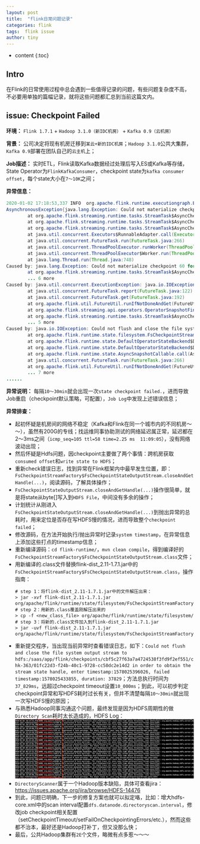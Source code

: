 ```yaml
---
layout: post
title:  "flink日常问题记录"
categories: flink
tags:  flink issue
author: tiny
---
```


* content
{:toc}

## Intro
在Flink的日常使用过程中总会遇到一些值得记录的问题，有些问题复杂度不高，不必要用单独的篇幅记录，就将这些问题都汇总到当前这篇文内。

## issue: Checkpoint Failed

**环境：** `Flink 1.7.1` + `Hadoop 3.1.0（新IDC机房）` + `Kafka 0.9（云机房）`

**背景：** 公司决定将现有机房迁移到`某云+新的IDC机房`；`Hadoop 3.1.0`公共大集群，`Kafka 0.9`部署在团队自己的`云主机`上；

**Job描述：** 实时ETL，Flink读取Kafka数据经过处理后写入ES或Kafka等存储，State Operator为`FlinkKafkaConsumer`，checkpoint state为`kafka consumer offset`，每个state大小在`7～10K`之间；

**异常信息：**
```java
2020-01-02 17:18:53,337 INFO  org.apache.flink.runtime.executiongraph.ExecutionGraph        - Source: analytics_standarddata_weapp_share-druid -> XXXXXXXXXX (1/1) (c2e77749126a67db62d38bdb166b5696) switched from RUNNING to FAILED.
AsynchronousException{java.lang.Exception: Could not materialize checkpoint 60 for operator Source: analytics_standarddata_weapp_share-druid -> XXXXXXXXXX (1/1).}
        at org.apache.flink.streaming.runtime.tasks.StreamTask$AsyncCheckpointExceptionHandler.tryHandleCheckpointException(StreamTask.java:1153)
        at org.apache.flink.streaming.runtime.tasks.StreamTask$AsyncCheckpointRunnable.handleExecutionException(StreamTask.java:947)
        at org.apache.flink.streaming.runtime.tasks.StreamTask$AsyncCheckpointRunnable.run(StreamTask.java:884)
        at java.util.concurrent.Executors$RunnableAdapter.call(Executors.java:511)
        at java.util.concurrent.FutureTask.run(FutureTask.java:266)
        at java.util.concurrent.ThreadPoolExecutor.runWorker(ThreadPoolExecutor.java:1149)
        at java.util.concurrent.ThreadPoolExecutor$Worker.run(ThreadPoolExecutor.java:624)
        at java.lang.Thread.run(Thread.java:748)
Caused by: java.lang.Exception: Could not materialize checkpoint 60 for operator Source: analytics_standarddata_weapp_share-druid -> XXXXXXXXXX (1/1).
        at org.apache.flink.streaming.runtime.tasks.StreamTask$AsyncCheckpointRunnable.handleExecutionException(StreamTask.java:942)
        ... 6 more
Caused by: java.util.concurrent.ExecutionException: java.io.IOException: Could not flush and close the file system output stream to hdfs:/saas/app/flink/checkpoints/1a3bc71ac57f33961637adf340e9c28f/chk-60/253fc668-9241-41c7-994d-3e72aa7281ef in order to obtain the stream state handle
        at java.util.concurrent.FutureTask.report(FutureTask.java:122)
        at java.util.concurrent.FutureTask.get(FutureTask.java:192)
        at org.apache.flink.util.FutureUtil.runIfNotDoneAndGet(FutureUtil.java:53)
        at org.apache.flink.streaming.api.operators.OperatorSnapshotFinalizer.<init>(OperatorSnapshotFinalizer.java:53)
        at org.apache.flink.streaming.runtime.tasks.StreamTask$AsyncCheckpointRunnable.run(StreamTask.java:853)
        ... 5 more
Caused by: java.io.IOException: Could not flush and close the file system output stream to hdfs:/saas/app/flink/checkpoints/1a3bc71ac57f33961637adf340e9c28f/chk-60/253fc668-9241-41c7-994d-3e72aa7281ef in order to obtain the stream state handle
        at org.apache.flink.runtime.state.filesystem.FsCheckpointStreamFactory$FsCheckpointStateOutputStream.closeAndGetHandle(FsCheckpointStreamFactory.java:326)
        at org.apache.flink.runtime.state.DefaultOperatorStateBackend$DefaultOperatorStateBackendSnapshotStrategy$1.callInternal(DefaultOperatorStateBackend.java:767)
        at org.apache.flink.runtime.state.DefaultOperatorStateBackend$DefaultOperatorStateBackendSnapshotStrategy$1.callInternal(DefaultOperatorStateBackend.java:696)
        at org.apache.flink.runtime.state.AsyncSnapshotCallable.call(AsyncSnapshotCallable.java:76)
        at java.util.concurrent.FutureTask.run(FutureTask.java:266)
        at org.apache.flink.util.FutureUtil.runIfNotDoneAndGet(FutureUtil.java:50)
        ... 7 more
......
```
**异常说明：**
每隔`10～30min`就会出现一次`state checkpoint failed.`，进而导致Job重启（checkpoint默认策略，可配置），`Job Log`中发现上述错误信息；

**异常排查：**
- 起初怀疑是机房间的网络不稳定（Kafka和Flink在同一个城市内的不同机房～～），虽然有200G的专线；找运维同事协助测试的网络延迟属正常，延迟都在2～3ms之间（`icmp_seq=105 ttl=58 time=2.25 ms  11:09:05`），没有网络波动出现；
- 然后怀疑是Hdfs问题，因checkpoint主要做了两个事情：跨机房获取`consumed offset`和`write state to HDFS`；
- 重新check错误日志，找到异常在Flink框架内中最早发生位置，即：`FsCheckpointStreamFactory$FsCheckpointStateOutputStream.closeAndGetHandle(...)`，阅读源码，了解具体操作；
- `FsCheckpointStateOutputStream.closeAndGetHandle(...)`操作很简单，就是将state从byte[]写入到`HDFS File`，中间没有多余的操作；
- 计划统计从刚进入`FsCheckpointStateOutputStream.closeAndGetHandle(...)`到抛出异常的总耗时，用来定位是否存在写HDFS慢的情况，进而导致整个`checkpoint failed`；
- 修改源码，在方法开始执行/抛出异常时记录`system timestamp`，在异常信息上添加这些打点的timestamp信息；
- 重新编译源码：`cd flink-runtime/`，`mvn clean compile`，得到编译好的`FsCheckpointStreamFactory$FsCheckpointStateOutputStream.class`文件；
- 用新编译的.class文件替换flink-dist_2.11-1.7.1.jar中的`FsCheckpointStreamFactory$FsCheckpointStateOutputStream.class`，操作指南：
  ```shell
  # step 1：将flink-dist_2.11-1.7.1.jar中的文件解压出来：
  > jar -xvf flink-dist_2.11-1.7.1.jar org/apache/flink/runtime/state/filesystem/FsCheckpointStreamFactory\$FsCheckpointStateOutputStream.class
  # step 2：用新的.class覆盖刚解压出来的
  > cp -f <new_class_file> org/apache/flink/runtime/state/filesystem/
  # step 3：将新的.class文件加入到flink-dist_2.11-1.7.1.jar
  > jar -uvf flink-dist_2.11-1.7.1.jar org/apache/flink/runtime/state/filesystem/FsCheckpointStreamFactory\$FsCheckpointStateOutputStream.class
  ```
- 重新提交程序，当出现当前异常时查看错误日志，如下：`Could not flush and close the file system output stream to hdfs:/saas/app/flink/checkpoints/cbf5c27f63a7a4724538f3fd9f2ef551/chk-363/01fc22d3-f24b-40c1-9728-cc50dc2e14d2 in order to obtain the stream state handle, enter timestamp:1578025396026, failed timestamp:1578025433855, duration: 37829`；方法总执行时间为`37_829ms`，远超过checkpoint timeout设置`10_000ms`；到此，可以初步判定checkpoint异常和写HDFS耗时过长有关，但并不清楚每隔`10～30min`就出现一次写HDFS慢的原因；
- 与熟悉Hadoop同事沟通这个问题，最终发现是因为HDFS周期性的做`Directory Scan`耗时太长造成的，HDFS Log：
![hdfs directory scan](/images/posts/flink/hdfs-log-1.png)
- `DirectoryScanner`属于一个Hadoop版本缺陷，具体可查看jira：https://issues.apache.org/jira/browse/HDFS-14476
- 到此，问题已明确，下一步的修复方案也就可以拟定咯，比如：增大hdfs-core.xml中的scan interval配置`dfs.datanode.directoryscan.interval`，修改job checkpoint相关配置（setCheckpointTimeout/setFailOnCheckpointingErrors/etc.），然而这些都不治本，最好还是Hadoop打补丁，但又没那么快；
- 最后，公共Hadoop集群有`2E`个文件，略微有点多惹～～～
